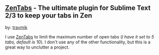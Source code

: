 ## [ZenTabs] - The ultimate plugin for Sublime Text 2/3 to keep your tabs in Zen
by: [travmik]

I use [ZenTabs] to limit the maximum number of open tabs (*I have it set to 5 tabs, default is 10*). I don't use any of the other functionality, but this is a great way to unclutter a project.

[ZenTabs]: https://github.com/travmik/ZenTabs
[travmik]: https://github.com/travmik

